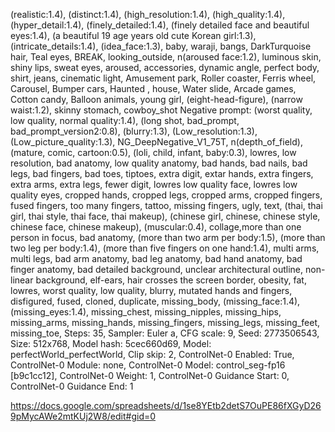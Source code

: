 (realistic:1.4), (distinct:1.4), (high_resolution:1.4), (high_quality:1.4), (hyper_detail:1.4), (finely_detailed:1.4), (finely detailed face and beautiful eyes:1.4), (a beautiful 19 age years old cute Korean girl:1.3), (intricate_details:1.4), (idea_face:1.3), baby, waraji, bangs, DarkTurquoise hair, Teal eyes, BREAK, looking_outside, n(aroused face:1.2), luminous skin, shiny lips, sweat eyes, aroused, accessories, dynamic angle, perfect body, shirt, jeans, cinematic light, Amusement park, Roller coaster, Ferris wheel, Carousel, Bumper cars, Haunted , house, Water slide, Arcade games, Cotton candy, Balloon animals, young girl, (eight-head-figure), (narrow waist:1.2), skinny stomach, cowboy_shot
Negative prompt: (worst quality, low quality, normal quality:1.4), (long shot, bad_prompt, bad_prompt_version2:0.8), (blurry:1.3), (Low_resolution:1.3), (Low_picture_quality:1.3), NG_DeepNegative_V1_75T, n(depth_of_field), (mature, comic, cartoon:0.5), (loli, child, infant, baby:0.3), lowres, low resolution, bad anatomy, low quality anatomy, bad hands, bad nails, bad legs, bad fingers, bad toes, tiptoes, extra digit, extar hands, extra fingers, extra arms, extra legs, fewer digit, lowres low quality face, lowres low quality eyes, cropped hands, cropped legs, cropped arms, cropped fingers, fused fingers, too many fingers, tattoo, missing fingers, ugly, text, (thai, thai girl, thai style, thai face, thai makeup), (chinese girl, chinese, chinese style, chinese face, chinese makeup), (muscular:0.4), collage,more than one person in focus, bad anatomy, (more than two arm per body:1.5), (more than two leg per body:1.4), (more than five fingers on one hand:1.4), multi arms, multi legs, bad arm anatomy, bad leg anatomy, bad hand anatomy, bad finger anatomy, bad detailed background, unclear architectural outline, non-linear background, elf-ears, hair crosses the screen border, obesity, fat, lowres, worst quality, low quality, blurry, mutated hands and fingers, disfigured, fused, cloned, duplicate, missing_body, (missing_face:1.4), (missing_eyes:1.4), missing_chest, missing_nipples, missing_hips, missing_arms, missing_hands, missing_fingers, missing_legs, missing_feet, missing_toe,
Steps: 35, Sampler: Euler a, CFG scale: 9, Seed: 2773506543, Size: 512x768, Model hash: 5cec660d69, Model: perfectWorld_perfectWorld, Clip skip: 2, ControlNet-0 Enabled: True, ControlNet-0 Module: none, ControlNet-0 Model: control_seg-fp16 [b9c1cc12], ControlNet-0 Weight: 1, ControlNet-0 Guidance Start: 0, ControlNet-0 Guidance End: 1


https://docs.google.com/spreadsheets/d/1se8YEtb2detS7OuPE86fXGyD269pMycAWe2mtKUj2W8/edit#gid=0